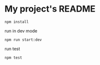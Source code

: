 # My project's README

```
npm install
```

run in dev mode
```
npm run start:dev
```

run test
```
npm test
```